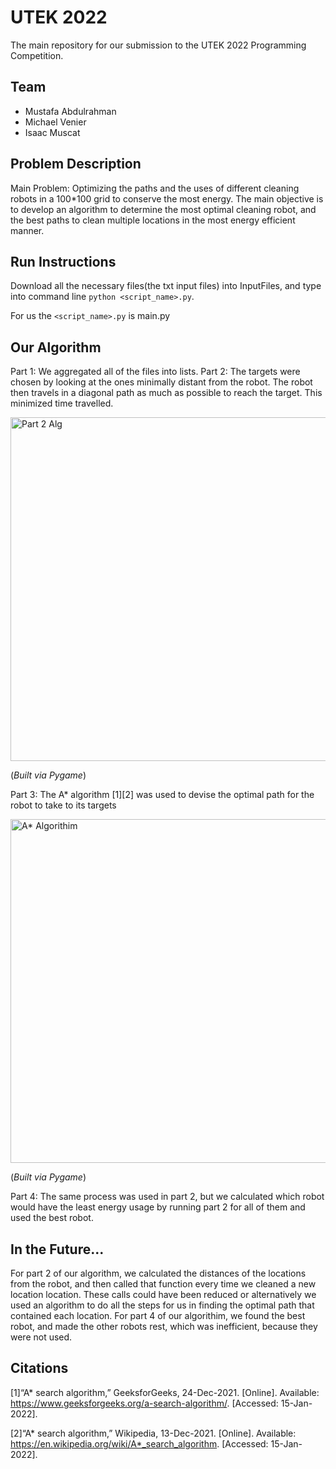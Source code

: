 # UTEK 2022

The main repository for our submission to the UTEK 2022 Programming Competition.

Team
------------
- Mustafa Abdulrahman
- Michael Venier
- Isaac Muscat

Problem Description
------------
Main Problem: Optimizing the paths and the uses of different cleaning robots in a 100*100 grid to conserve the most energy. The main objective is to develop an algorithm to determine the most optimal cleaning robot, and the best paths to clean multiple locations in the most energy efficient manner.


Run Instructions
------------
Download all the necessary files(the txt input files) into InputFiles, and type into command line `python <script_name>.py`.

For us the `<script_name>.py` is main.py

Our Algorithm
------------
Part 1: We aggregated all of the files into lists.
Part 2: The targets were chosen by looking at the ones minimally distant from the robot. The robot then travels in a diagonal path as much as possible to reach the target. This minimized time travelled.

<img src="https://media0.giphy.com/media/z6XS1o9qbVe0TUlbDe/giphy.gif" alt="Part 2 Alg" width="550"/>

(*Built via Pygame*)


Part 3: The A* algorithm [1][2] was used to devise the optimal path for the robot to take to its targets

<img src="https://media3.giphy.com/media/MBbGh9WNrfo13z7Tag/giphy.gif" alt="A* Algorithim" width="550"/>

(*Built via Pygame*)


Part 4: The same process was used in part 2, but we calculated which robot would have the least energy usage by running part 2 for all of them and used the best robot.

In the Future...
-----------------------
For part 2 of our algorithm, we calculated the distances of the locations from the robot, and then called that function every time we cleaned a new location location. These calls could have been reduced or alternatively we used an algorithm to do all the steps for us in finding the optimal path that contained each location.
For part 4 of our algorithim, we found the best robot, and made the other robots rest, which was inefficient, because they were not used.

Citations
------------------------
[1]“A* search algorithm,” GeeksforGeeks, 24-Dec-2021. [Online]. Available: https://www.geeksforgeeks.org/a-search-algorithm/. [Accessed: 15-Jan-2022]. 


[2]“A* search algorithm,” Wikipedia, 13-Dec-2021. [Online]. Available: https://en.wikipedia.org/wiki/A*_search_algorithm. [Accessed: 15-Jan-2022]. 




